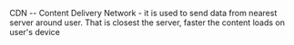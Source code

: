 CDN -- Content Delivery Network - it is used to send data from nearest server around user. That is closest the server, faster the content loads on user's device
